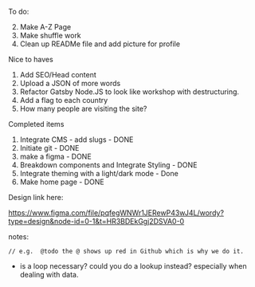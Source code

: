 To do:

2. Make A-Z Page
3. Make shuffle work
4. Clean up READMe file and add picture for profile

Nice to haves

1. Add SEO/Head content
2. Upload a JSON of more words
3. Refactor Gatsby Node.JS to look like workshop with destructuring.
4. Add a flag to each country
5. How many people are visiting the site?

Completed items

1. Integrate CMS - add slugs - DONE
2. Initiate git - DONE
3. make a figma - DONE
4. Breakdown components and Integrate Styling - DONE
5. Integrate theming with a light/dark mode - Done
6. Make home page - DONE

Design link here:

https://www.figma.com/file/pqfegWNWr1JERewP43wJ4L/wordy?type=design&node-id=0-1&t=HR3BDEkGgj2DSVA0-0

notes:

    // e.g.  @todo the @ shows up red in Github which is why we do it.

- is a loop necessary? could you do a lookup instead? especially when dealing with data.
